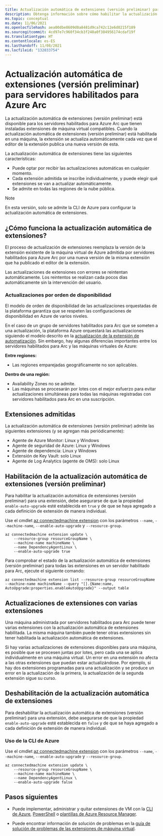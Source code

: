 ```yaml
---
title: Actualización automática de extensiones (versión preliminar) para servidores habilitados para Azure Arc
description: Obtenga información sobre cómo habilitar la actualización automática de extensiones (versión preliminar) para los servidores habilitados para Azure Arc.
ms.topic: conceptual
ms.date: 11/06/2021
ms.openlocfilehash: aea00dbe8609d0a8481d9ca742c12e6d0215f189
ms.sourcegitcommit: 4cd97e7c960f34cb3f248a0f384956174cdaf19f
ms.translationtype: HT
ms.contentlocale: es-ES
ms.lasthandoff: 11/08/2021
ms.locfileid: "132033754"
---
```

# <a name="automatic-extension-upgrade-preview-for-azure-arc-enabled-servers"></a>Actualización automática de extensiones (versión preliminar) para servidores habilitados para Azure Arc

La actualización automática de extensiones (versión preliminar) está disponible para los servidores habilitados para Azure Arc que tienen instaladas extensiones de máquina virtual compatibles. Cuando la actualización automática de extensiones (versión preliminar) está habilitada en una máquina, la extensión se actualiza automáticamente cada vez que el editor de la extensión publica una nueva versión de esta.

 La actualización automática de extensiones tiene las siguientes características:

- Puede optar por recibir las actualizaciones automáticas en cualquier momento.
- Cada extensión admitida se inscribe individualmente, y puede elegir qué extensiones se van a actualizar automáticamente.
- Se admite en todas las regiones de la nube pública.

> [!NOTE]
> En esta versión, solo se admite la CLI de Azure para configurar la actualización automática de extensiones.

## <a name="how-does-automatic-extension-upgrade-work"></a>¿Cómo funciona la actualización automática de extensiones?

El proceso de actualización de extensiones reemplaza la versión de la extensión existente de la máquina virtual de Azure admitida por servidores habilitados para Azure Arc por una nueva versión de la misma extensión que ha publicado el editor de la extensión.

Las actualizaciones de extensiones con errores se reintentan automáticamente. Los reintentos se realizan cada pocos días automáticamente sin la intervención del usuario.

### <a name="availability-first-updates"></a>Actualizaciones por orden de disponibilidad

El modelo de orden de disponibilidad de las actualizaciones orquestadas de la plataforma garantiza que se respeten las configuraciones de disponibilidad en Azure de varios niveles.

En el caso de un grupo de servidores habilitados para Arc que se someten a una actualización, la plataforma Azure orquestará las actualizaciones siguiendo el modelo descrito en la [actualización de la extensión de automatización](../../virtual-machines/automatic-extension-upgrade.md#availability-first-updates). Sin embargo, hay algunas diferencias importantes entre los servidores habilitados para Arc y las máquinas virtuales de Azure:

**Entre regiones:**

- Las regiones emparejadas geográficamente no son aplicables.

**Dentro de una región:**

- Availability Zones no se admite.
- Las máquinas se procesarán por lotes con el mejor esfuerzo para evitar actualizaciones simultáneas para todas las máquinas registradas con servidores habilitados para Arc en una suscripción.  

## <a name="supported-extensions"></a>Extensiones admitidas

La actualización automática de extensiones (versión preliminar) admite las siguientes extensiones (y se agregan más periódicamente):

- Agente de Azure Monitor: Linux y Windows
- Agente de seguridad de Azure: Linux y Windows
- Agente de dependencia: Linux y Windows
- Extensión de Key Vault: solo Linux
- Agente de Log Analytics (agente de OMS): solo Linux

## <a name="enabling-automatic-extension-upgrade-preview"></a>Habilitación de la actualización automática de extensiones (versión preliminar)

Para habilitar la actualización automática de extensiones (versión preliminar) para una extensión, debe asegurarse de que la propiedad `enable-auto-upgrade` esté establecida en `true` y de que se haya agregado a cada definición de extensión de manera individual.

Use el cmdlet [az connectedmachine extension](/cli/azure/connectedmachine/extension) con los parámetros `--name`, `--machine-name`, `--enable-auto-upgrade` y `--resource-group`.

```azurecli
az connectedmachine extension update \
    --resource-group resourceGroupName \
    --machine-name machineName \
    --name DependencyAgentLinux \
    --enable-auto-upgrade true
```

Para comprobar el estado de la actualización automática de extensiones (versión preliminar) para todas las extensiones en un servidor habilitado para Arc, ejecute el siguiente comando:

```azurecli
az connectedmachine extension list --resource-group resourceGroupName --machine-name machineName --query "[].{Name:name, AutoUpgrade:properties.enableAutoUpgrade}" --output table
```

## <a name="extension-upgrades-with-multiple-extensions"></a>Actualizaciones de extensiones con varias extensiones

Una máquina administrada por servidores habilitados para Arc puede tener varias extensiones con la actualización automática de extensiones habilitada. La misma máquina también puede tener otras extensiones sin tener habilitada la actualización automática de extensiones.

Si hay varias actualizaciones de extensiones disponibles para una máquina, es posible que se procesen juntas por lotes, pero cada una se aplica individualmente en una máquina virtual. Un error en una extensión no afecta a las otras extensiones que puedan estar actualizándose. Por ejemplo, si hay dos extensiones programadas para una actualización y se produce un error en la actualización de la primera, la actualización de la segunda extensión sigue su curso.

## <a name="disable-automatic-extension-upgrade"></a>Deshabilitación de la actualización automática de extensiones

Para deshabilitar la actualización automática de extensiones (versión preliminar) para una extensión, debe asegurarse de que la propiedad `enable-auto-upgrade` esté establecida en `false` y de que se haya agregado a cada definición de extensión de manera individual.

### <a name="using-the-azure-cli"></a>Uso de la CLI de Azure

Use el cmdlet [az connectedmachine extension](/cli/azure/connectedmachine/extension) con los parámetros `--name`, `--machine-name`, `--enable-auto-upgrade` y `--resource-group`.

```azurecli
az connectedmachine extension update \
    --resource-group resourceGroupName \
    --machine-name machineName \
    --name DependencyAgentLinux \
    --enable-auto-upgrade false
```

## <a name="next-steps"></a>Pasos siguientes

- Puede implementar, administrar y quitar extensiones de VM con la [CLI de Azure](manage-vm-extensions-cli.md), [PowerShell](manage-vm-extensions-powershell.md) o [plantillas de Azure Resource Manager](manage-vm-extensions-template.md).

- Puede encontrar información de solución de problemas en la [guía de solución de problemas de las extensiones de máquina virtual](troubleshoot-vm-extensions.md).
